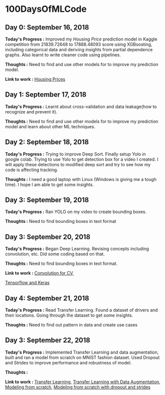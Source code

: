 # 100DaysOfMLCode

## Day 0: September 16, 2018

**Today's Progress :** Improved my *Housing Price* prediction model in Kaggle competition from 21839.72648 to 17888.48093 score using XGBoosting, including categorical data and deriving insights from partial dependence graphs. Also learnt to write cleaner code using pipelines.

**Thoughts :** Need to find and use other models for to improve my prediction model.

**Link to work :** [Housing Prices](https://www.kaggle.com/genigaus/exercise-machine-learning-competitions/)


## Day 1: September 17, 2018

**Today's Progress :** Learnt about cross-validation and data leakage(how to recognize and prevent it).

**Thoughts :** Need to find and use other models for to improve my prediction model and learn about other ML techniques.


## Day 2: September 18, 2018

**Today's Progress :** Trying to improve Deep Sort. Finally setup Yolo in google colab. Trying to use Yolo to get detection box for a video I created. I will apply these detections to modified deep sort and try to see how my code is affecting tracking.

**Thoughts :** I need a good laptop with Linux (Windows is giving me a tough time). I hope I am able to get some insights.


## Day 3: September 19, 2018

**Today's Progress :** Ran YOLO on my video to create bounding boxes.

**Thoughts :** Need to find bounding boxes in text format


## Day 3: September 20, 2018

**Today's Progress :** Began Deep Learning. Revising concepts including convolution, etc. Did some coding based on that.

**Thoughts :** Need to find bounding boxes in text format.

**Link to work :** [Convolution for CV](https://www.kaggle.com/genigaus/exercise-convolutions-for-computer-vision),

[Tensorflow and Keras](https://www.kaggle.com/genigaus/exercise-coding-in-tensorflow-and-keras-a9eac3)
                   

## Day 4: September 21, 2018

**Today's Progress :** Read Transfer Learning. Found a dataset of drivers and their locations. Going through the dataset to get some insights.

**Thoughts :** Need to find out pattern in data and create use cases


## Day 3: September 22, 2018

**Today's Progress :** Implemented Transfer Learning and data augmentation, built and ran a model from scratch on MNIST fashion dataset. Used Dropout and Strides to improve performance and robustness of model.

**Thoughts :** 

**Link to work :** [Transfer Learning](https://www.kaggle.com/genigaus/exercise-using-transfer-learning-a0c7fd),
[Transfer Learning with Data Augmentation](https://www.kaggle.com/genigaus/exercise-data-augmentation),
[Modeling from scratch](https://www.kaggle.com/genigaus/exercise-using-transfer-learning-a0c7fd),
[Modeling from scratch with dropout and strides](https://www.kaggle.com/genigaus/exercise-dropout-and-strides-for-larger-models?scriptVersionId=5898121)
